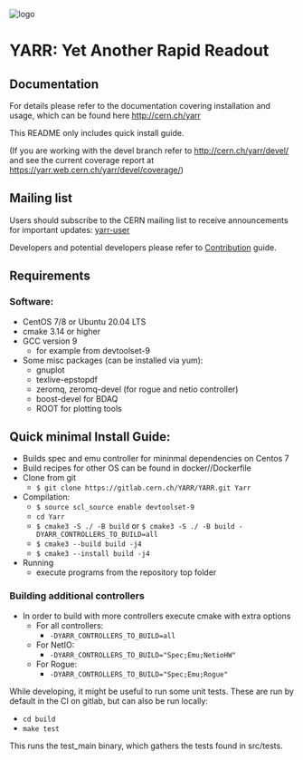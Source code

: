 ![logo](docs/images/logo_blue_inv.png)

# YARR: Yet Another Rapid Readout

## Documentation

For details please refer to the documentation covering installation and usage, which can be found here http://cern.ch/yarr

This README only includes quick install guide.

(If you are working with the devel branch refer to http://cern.ch/yarr/devel/ and see the current coverage report at https://yarr.web.cern.ch/yarr/devel/coverage/)

## Mailing list

Users should subscribe to the CERN mailing list to receive announcements for important updates: [yarr-user](https://e-groups.cern.ch/e-groups/EgroupsSubscription.do?egroupName=yarr-users)

Developers and potential developers please refer to [Contribution](CONTRIBUTING.md) guide.

## Requirements

### Software:

- CentOS 7/8 or Ubuntu 20.04 LTS
- cmake 3.14 or higher
- GCC version 9
    - for example from devtoolset-9
- Some misc packages (can be installed via yum):
    - gnuplot
    - texlive-epstopdf
    - zeromq, zeromq-devel (for rogue and netio controller)
    - boost-devel for BDAQ
    - ROOT for plotting tools

## Quick minimal Install Guide:

- Builds spec and emu controller for mininmal dependencies on Centos 7
- Build recipes for other OS can be found in docker/<OS>/Dockerfile
- Clone from git
	- ``$ git clone https://gitlab.cern.ch/YARR/YARR.git Yarr``
- Compilation:
    - ``$ source scl_source enable devtoolset-9``
    - ``cd Yarr``
    - ``$ cmake3 -S ./ -B build`` or ``$ cmake3 -S ./ -B build -DYARR_CONTROLLERS_TO_BUILD=all``
    - ``$ cmake3 --build build -j4``
    - ``$ cmake3 --install build -j4``
- Running
    - execute programs from the repository top folder

### Building additional controllers

- In order to build with more controllers execute cmake with extra options
    - For all controllers:
        - ``-DYARR_CONTROLLERS_TO_BUILD=all``
    - For NetIO:
        - ``-DYARR_CONTROLLERS_TO_BUILD="Spec;Emu;NetioHW"``
    - For Rogue:
        - ``-DYARR_CONTROLLERS_TO_BUILD="Spec;Emu;Rogue"``

While developing, it might be useful to run some unit tests. These are run
by default in the CI on gitlab, but can also be run locally:

- ``cd build``
- ``make test``

This runs the test_main binary, which gathers the tests found in src/tests.
